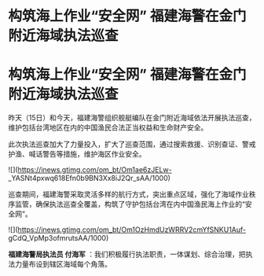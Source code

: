 # 构筑海上作业“安全网” 福建海警在金门附近海域执法巡查

# 构筑海上作业“安全网” 福建海警在金门附近海域执法巡查

昨天（15日）和今天，福建海警组织舰艇编队在金门附近海域依法开展执法巡查，维护包括台湾地区在内的中国渔民合法正当权益和生命财产安全。

此次执法巡查加大了力量投入，扩大了巡查范围，通过搜索救援、识别查证、警戒护渔、喊话警告等措施，维护海区作业安全。

![](https://inews.gtimg.com/om_bt/Om1ae6zJELw-
_YASNt4pxwq618Efn0b9BN3Xx8iJ2Qr_sAA/1000)

巡查期间，福建海警采取灵活多样的航行方式，突出重点区域，强化了海域作业秩序监管，确保执法巡查全覆盖，构筑了守护包括台湾在内中国渔民海上作业的“安全网”。

![](https://inews.gtimg.com/om_bt/Om1OzHmdUzWRRV2cmYfSNKU1Auf-
gCdQ_VpMp3ofmrutsAA/1000)

**福建海警局执法员 付海军** ：我们积极履行执法职责，一体谋划、综合治理，把执法力量布设到辖区海域每个角落。

